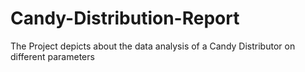 # Candy-Distribution-Report
The Project depicts about the data analysis of a Candy Distributor on different parameters
